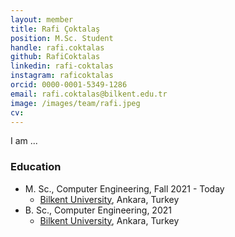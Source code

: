 ```yaml
---
layout: member
title: Rafi Çoktalaş
position: M.Sc. Student
handle: rafi.coktalas
github: RafiCoktalas
linkedin: rafi-coktalas
instagram: raficoktalas
orcid: 0000-0001-5349-1286
email: rafi.coktalas@bilkent.edu.tr
image: /images/team/rafi.jpeg
cv: 
---
```


I am ...

### Education

- M. Sc., Computer Engineering, Fall 2021 - Today
  - [Bilkent University](http://www.cs.bilkent.edu.tr/), Ankara, Turkey
- B. Sc., Computer Engineering, 2021
  - [Bilkent University](http://www.cs.bilkent.edu.tr/), Ankara, Turkey


